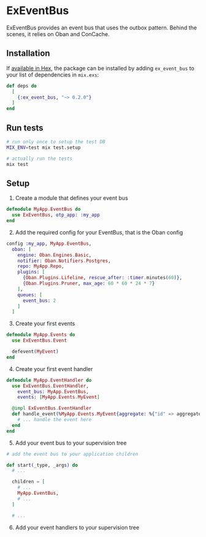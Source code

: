 # ExEventBus

ExEventBus provides an event bus that uses the outbox pattern.  Behind the scenes, 
it relies on Oban and ConCache.

## Installation

If [available in Hex](https://hex.pm/docs/publish), the package can be installed
by adding `ex_event_bus` to your list of dependencies in `mix.exs`:

```elixir
def deps do
  [
    {:ex_event_bus, "~> 0.2.0"}
  ]
end
```

## Run tests

```bash
# run only once to setup the test DB
MIX_ENV=test mix test.setup

# actually run the tests
mix test
```

## Setup

1. Create a module that defines your event bus

  ```elixir
  defmodule MyApp.EventBus do
    use ExEventBus, otp_app: :my_app
  end
  ```

2. Add the required config for your EventBus, that is the Oban config

  ```elixir 
  config :my_app, MyApp.EventBus,
    oban: [
      engine: Oban.Engines.Basic,
      notifier: Oban.Notifiers.Postgres,
      repo: MyApp.Repo,
      plugins: [
        {Oban.Plugins.Lifeline, rescue_after: :timer.minutes(60)},
        {Oban.Plugins.Pruner, max_age: 60 * 60 * 24 * 7}
      ],
      queues: [
        event_bus: 2
      ]
    ]
  ```

3. Create your first events 

  ```elixir 
  defmodule MyApp.Events do
    use ExEventBus.Event

    defevent(MyEvent)
  end
  ```

4. Create your first event handler

  ```elixir
  defmodule MyApp.EventHandler do
    use ExEventBus.EventHandler,
      event_bus: MyApp.EventBus,
      events: [MyApp.Events.MyEvent]

    @impl ExEventBus.EventHandler
    def handle_event(%MyApp.Events.MyEvent{aggregate: %{"id" => aggregate_id}}) do
      # ... handle the event here
    end
  end
  ```

5. Add your event bus to your supervision tree

  ```elixir
  # add the event bus to your application children 

  def start(_type, _args) do 
    # ... 

    children = [
      # ...
      MyApp.EventBus,
      # ...
    ]

    # ...
  ```

6. Add your event handlers to your supervision tree

